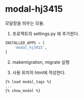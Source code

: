 # modal-hj3415

모달창을 띄우는 모듈.


1. 프로젝트의 settings.py 에 추가한다.
```python
INSTALLED_APPS = [
    'modal_hj3415',
]
```

2. makemigration, migrate 실행

3. 사용 위치의 html에 작성한다.
```html
{% load modal_tags %}
...
{% show_modal %}
```